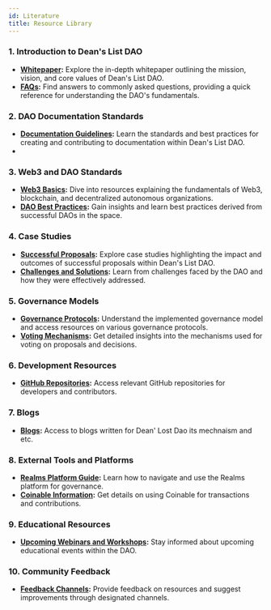 ```yaml
---
id: Literature
title: Resource Library
---
```



### 1. Introduction to Dean's List DAO

- **[Whitepaper](https://acrobat.adobe.com/id/urn:aaid:sc:AP:808d3a7b-63bf-4e76-a024-452cad71836a):** Explore the in-depth whitepaper outlining the mission, vision, and core values of Dean's List DAO.
- **[FAQs](link-to-faqs):** Find answers to commonly asked questions, providing a quick reference for understanding the DAO's fundamentals.

### 2. DAO Documentation Standards

- **[Documentation Guidelines](https://github.com/Dean-s-List/deans-list-docs):** Learn the standards and best practices for creating and contributing to documentation within Dean's List DAO.
-
### 3. Web3 and DAO Standards

- **[Web3 Basics](https://www.soldev.app/course):** Dive into resources explaining the fundamentals of Web3, blockchain, and decentralized autonomous organizations.
- **[DAO Best Practices](https://www.chainalysis.com/blog/introduction-to-decentralized-autonomous-organizations-daos/):** Gain insights and learn best practices derived from successful DAOs in the space.

### 4. Case Studies

- **[Successful Proposals](link-to-successful-proposals):** Explore case studies highlighting the impact and outcomes of successful proposals within Dean's List DAO.
- **[Challenges and Solutions](link-to-challenges):** Learn from challenges faced by the DAO and how they were effectively addressed.

### 5. Governance Models

- **[Governance Protocols](link-to-governance-protocols):** Understand the implemented governance model and access resources on various governance protocols.
- **[Voting Mechanisms](link-to-voting-mechanisms):** Get detailed insights into the mechanisms used for voting on proposals and decisions.


### 6. Development Resources

- **[GitHub Repositories](https://github.com/Dean-s-List):** Access relevant GitHub repositories for developers and contributors.

### 7. Blogs

- **[Blogs](https://deanmachine.medium.com/participation-a-new-idea-for-community-token-design-c7d9da025df3):** Access to blogs written for Dean' Lost Dao its mechnaism and etc.


### 8. External Tools and Platforms

- **[Realms Platform Guide](link-to-realms-guide):** Learn how to navigate and use the Realms platform for governance.
- **[Coinable Information](link-to-coinable-info):** Get details on using Coinable for transactions and contributions.

### 9. Educational Resources

- **[Upcoming Webinars and Workshops](link-to-webinars):** Stay informed about upcoming educational events within the DAO.


### 10. Community Feedback

- **[Feedback Channels](link-to-feedback-channels):** Provide feedback on resources and suggest improvements through designated channels.